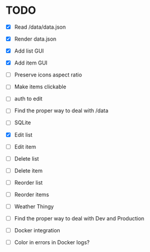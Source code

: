 # TODO

* [x] Read /data/data.json
* [x] Render data.json
* [x] Add list GUI
* [x] Add item GUI
* [ ] Preserve icons aspect ratio
* [ ] Make items clickable
* [ ] auth to edit
* [ ] Find the proper way to deal with /data
* [ ] SQLite
* [x] Edit list
* [ ] Edit item
* [ ] Delete list
* [ ] Delete item
* [ ] Reorder list
* [ ] Reorder items
* [ ] Weather Thingy
* [ ] Find the proper way to deal with Dev and Production
* [ ] Docker integration
* [ ] Color in errors in Docker logs?

